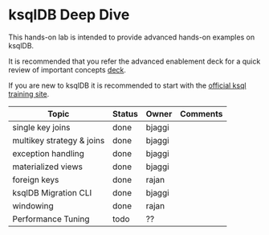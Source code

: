 # ksqlDB Deep Dive


This hands-on lab is intended to provide advanced hands-on examples on ksqlDB. 

It is recommended that you refer the advanced enablement deck for a quick review of important concepts [deck](https://docs.google.com/presentation/d/16Dnp4uxdzIo-9C8paP0uhJjOWvNIWb-DEbq6kw1GcRM/edit#slide=id.g125be447d3c_0_0).


If you are new to ksqlDB it is recommended to start with the [official ksql training site](https://developer.confluent.io/learn-kafka/ksqldb/intro/).




| Topic   |  Status  | Owner  | Comments  |
|---|---|---|---|
| single key joins  | done  | bjaggi  |   |
| multikey strategy & joins  | done  | bjaggi  |   |
| exception handling  |  done | bjaggi  |   |
| materialized views  |  done | bjaggi  |   |
| foreign keys  |  done | rajan  |   |
| ksqlDB Migration CLI  |  done | bjaggi  |   |
| windowing  |  done | rajan  |   |
| Performance Tuning  |  todo | ??  |   |


